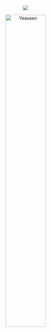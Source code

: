 <p align="center"> 
  <img src="https://profile-counter.glitch.me/Yeaseen/count.svg" />
</p>

<p align="center"> <img width="50%" src="https://github-readme-stats.vercel.app/api?username=Yeaseen&show_icons=true&count_private=false&include_all_commits=true&theme=dark&card_width=500&bg_color=22272e&border_color=444c56" alt="Yeaseen" /></p>


<!-- <p align="center"> <img width="50%" src="https://github-readme-stats.vercel.app/api/pin?username=Yeaseen&repo=ML_Pattern&theme=dark" alt="Yeaseen" /></p> -->

<!-- ![Customized Card](https://github-readme-stats.vercel.app/api/pin?username=Yeaseen\&repo=ML_Pattern\&theme=dark) -->

